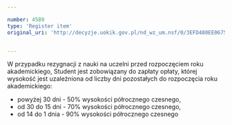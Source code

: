 ```yaml
---

number: 4589
type: 'Register item'
original_uri: 'http://decyzje.uokik.gov.pl/nd_wz_um.nsf/0/3EFD480EE0675389C1257B5D0028BBBF?OpenDocument'


---
```


W przypadku rezygnacji z nauki na uczelni przed rozpoczęciem roku akademickiego, Student jest zobowiązany do zapłaty opłaty, której wysokość jest uzależniona od liczby dni pozostałych do rozpoczęcia roku akademickiego:
- powyżej 30 dni - 50% wysokości półrocznego czesnego, 
- od 30 do 15 dni - 70% wysokości półrocznego czesnego,  
- od 14 do 1 dnia  - 90% wysokości półrocznego czesnego
